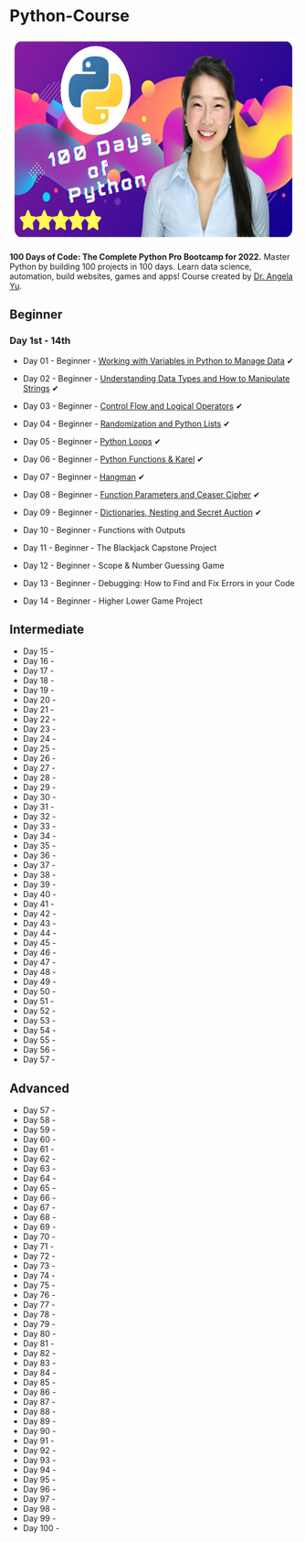 # Python-Course

<div align="center">

<a href="#"><img src="https://github.com/fismael21/Python-Course/blob/master/img/Cover.png" alt="cover" height="360" width="auto"/><img><a/>

</div>

**100 Days of Code: The Complete Python Pro Bootcamp for 2022.** Master Python by building 100 projects in 100 days. Learn data science, automation, 
build websites, games and apps! Course created by [Dr. Angela Yu](https://github.com/angelabauer).

## Beginner

### Day 1st - 14th
- Day 01 - Beginner - [Working with Variables in Python to Manage Data](https://github.com/fismael21/Python-Course/tree/master/Beginner/Section_01_Day_01_Beginner_Working_with_Variables_in_Python_to_Manage_Data) ✔

- Day 02 - Beginner - [Understanding Data Types and How to Manipulate Strings](https://github.com/fismael21/Python-Course/tree/master/Beginner/Section_02_Day_02_Beginner_Understanding_Data_Types_and_How_to_Manipulate_Strings) ✔

- Day 03 - Beginner - [Control Flow and Logical Operators](https://github.com/fismael21/Python-Course/tree/master/Beginner/Section_03_Day_03_Beginner_Control_Flow_and_Logical_Operators) ✔

- Day 04 - Beginner - [Randomization and Python Lists](https://github.com/fismael21/Python-Course/tree/master/Beginner/Section_04_Day_04_Beginner_Randomization_and_Python_Lists) ✔

- Day 05 - Beginner - [Python Loops](https://github.com/fismael21/Python-Course/tree/master/Beginner/Section_05_Day_05_Beginner_Python_Loops) ✔

- Day 06 - Beginner - [Python Functions & Karel](https://github.com/fismael21/Python-Course/tree/master/Beginner/Section_06_Day_06_Beginner_Python_Functions_and_Karel) ✔

- Day 07 - Beginner - [Hangman](https://github.com/fismael21/Python-Course/tree/master/Beginner/Section_07_Day_07_Beginner_Hangman) ✔

- Day 08 - Beginner - [Function Parameters and Ceaser Cipher](https://github.com/fismael21/Python-Course/tree/master/Beginner/Section_08_Day_08_Beginner_Function_Parameters_and_Caesar_Cipher) ✔

- Day 09 - Beginner - [Dictionaries, Nesting and Secret Auction](https://github.com/fismael21/Python-Course/tree/master/Beginner/Section_09_Day_09_Beginner_Dictionaries_Nesting_and_the_Secret_Auction) ✔

- Day 10 - Beginner - Functions with Outputs

- Day 11 - Beginner - The Blackjack Capstone Project

- Day 12 - Beginner - Scope & Number Guessing Game

- Day 13 - Beginner - Debugging: How to Find and Fix Errors in your Code

- Day 14 - Beginner - Higher Lower Game Project

## Intermediate

- Day 15 - 
- Day 16 - 
- Day 17 - 
- Day 18 - 
- Day 19 - 
- Day 20 - 
- Day 21 - 
- Day 22 - 
- Day 23 - 
- Day 24 - 
- Day 25 - 
- Day 26 - 
- Day 27 - 
- Day 28 - 
- Day 29 - 
- Day 30 - 
- Day 31 - 
- Day 32 - 
- Day 33 - 
- Day 34 - 
- Day 35 - 
- Day 36 - 
- Day 37 - 
- Day 38 - 
- Day 39 - 
- Day 40 - 
- Day 41 - 
- Day 42 - 
- Day 43 - 
- Day 44 - 
- Day 45 - 
- Day 46 - 
- Day 47 - 
- Day 48 - 
- Day 49 - 
- Day 50 - 
- Day 51 - 
- Day 52 - 
- Day 53 - 
- Day 54 - 
- Day 55 -
- Day 56 - 
- Day 57 - 

## Advanced

- Day 57 -
- Day 58 -
- Day 59 -
- Day 60 -
- Day 61 -
- Day 62 -
- Day 63 -
- Day 64 -
- Day 65 -
- Day 66 -
- Day 67 -
- Day 68 -
- Day 69 -
- Day 70 -
- Day 71 -
- Day 72 -
- Day 73 -
- Day 74 -
- Day 75 -
- Day 76 -
- Day 77 -
- Day 78 -
- Day 79 -
- Day 80 -
- Day 81 -
- Day 82 -
- Day 83 -
- Day 84 -
- Day 85 -
- Day 86 -
- Day 87 -
- Day 88 -
- Day 89 -
- Day 90 -
- Day 91 -
- Day 92 -
- Day 93 -
- Day 94 -
- Day 95 -
- Day 96 -
- Day 97 -
- Day 98 -
- Day 99 -
- Day 100 -

